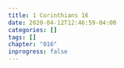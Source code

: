 ```yaml
---
title: 1 Corinthians 16
date: 2020-04-12T12:46:59-04:00
categories: []
tags: []
chapter: "016"
inprogress: false
---
```


